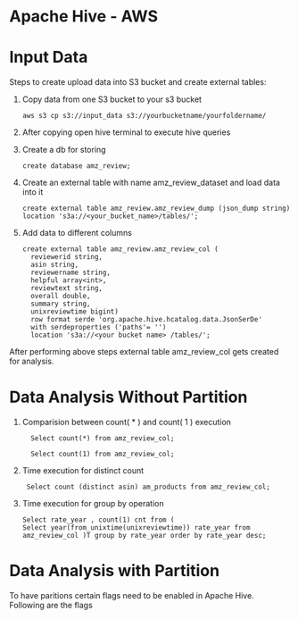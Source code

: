 # Apache Hive - AWS

# Input Data 

Steps to create upload data into S3 bucket and create external tables: 

 1. Copy data from one S3 bucket to your s3 bucket 
 
        aws s3 cp s3://input_data s3://yourbucketname/yourfoldername/ 
        
 2. After copying open hive terminal to execute hive queries
        
 3. Create a db for storing

        create database amz_review;
        
 4. Create an external table with name amz_review_dataset and load data into it
 
        create external table amz_review.amz_review_dump (json_dump string)  location 's3a://<your_bucket_name>/tables/';
  
 5. Add data to different columns

        create external table amz_review.amz_review_col (
          reviewerid string,
          asin string,
          reviewername string,
          helpful array<int>,
          reviewtext string,
          overall double,
          summary string,
          unixreviewtime bigint)
          row format serde 'org.apache.hive.hcatalog.data.JsonSerDe'
          with serdeproperties ('paths'= '')
          location 's3a://<your bucket name> /tables/';
          
After performing above steps external table amz_review_col gets created for analysis. 

# Data Analysis Without Partition

1. Comparision between count( * ) and count( 1 ) execution
         
         Select count(*) from amz_review_col; 
         
         Select count(1) from amz_review_col;
         
2. Time execution for distinct count 

        Select count (distinct asin) am_products from amz_review_col;
        
3. Time execution for group by operation 

       Select rate_year , count(1) cnt from (
       Select year(from_unixtime(unixreviewtime)) rate_year from amz_review_col )T group by rate_year order by rate_year desc;
 
 # Data Analysis with Partition 
 
   To have paritions certain flags need to be enabled in Apache Hive. Following are the flags 
   
        
